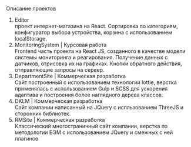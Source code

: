 Описание проектов

1. Editor <br/> проект интернет-магазина на React. Сортировка по категориям, конфигуратор выбора устройства, корзина с использованием localStorage.
2. MonitoringSystem | Курсовая работа <br/> Frontend часть проекта на React JS, созданного в качестве модели системы мониторинга и реагирования.
Получение данных с датчиков, отрисовка их на графиках. Кнопки обратного действия, отправляющие запросы на сервер.
3. DepartmentSite | Коммерческая разработка <br/> Сайт построенный с использованием технологии lottie, верстка применялась с использованием Gulp и SCSS для ускорения адаптива и построения более наглядного дерева классов.
4. DKLM | Коммерческая разработка <br/> Сайт компании написанный на JQuery с испльзованием ThreeJS и сторонних библиотек.
5. RMSite | Коммерческая разработка <br/> Классический многостраничный сайт компании, верстка по методологии БЭМ с использованием JQuery и смежных с ней плагинов
   
